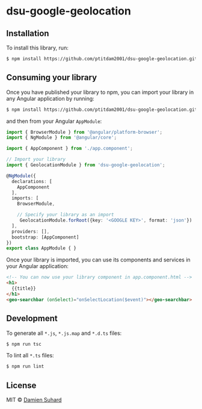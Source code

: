 # dsu-google-geolocation

## Installation

To install this library, run:

```bash
$ npm install https://github.com/ptitdam2001/dsu-google-geolocation.git --save
```

## Consuming your library

Once you have published your library to npm, you can import your library in any Angular application by running:

```bash
$ npm install https://github.com/ptitdam2001/dsu-google-geolocation.git --save 
```

and then from your Angular `AppModule`:

```typescript
import { BrowserModule } from '@angular/platform-browser';
import { NgModule } from '@angular/core';

import { AppComponent } from './app.component';

// Import your library
import { GeolocationModule } from 'dsu-google-geolocation';

@NgModule({
  declarations: [
    AppComponent
  ],
  imports: [
    BrowserModule,

    // Specify your library as an import
     GeolocationModule.forRoot({key: '<GOOGLE KEY>', format: 'json'})
  ],
  providers: [],
  bootstrap: [AppComponent]
})
export class AppModule { }
```

Once your library is imported, you can use its components and services in your Angular application:

```html
<!-- You can now use your library component in app.component.html -->
<h1>
  {{title}}
</h1>
<geo-searchbar (onSelect)="onSelectLocation($event)"></geo-searchbar>

```

## Development

To generate all `*.js`, `*.js.map` and `*.d.ts` files:

```bash
$ npm run tsc
```

To lint all `*.ts` files:

```bash
$ npm run lint
```

## License

MIT © [Damien Suhard](ptitdam2001@gmail.com)
